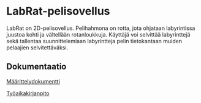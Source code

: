 # LabRat-pelisovellus

LabRat on 2D-pelisovellus. Pelihahmona on rotta, jota ohjataan labyrintissa juustoa kohti ja vältellään rotanloukkuja. Käyttäjä voi selvittää labyrinttejä sekä tallentaa suunnittelemiaan labyrintteja pelin tietokantaan muiden pelaajien selvitettäväksi. 

## Dokumentaatio

[Määrittelydokumentti](https://github.com/saaruuna/ot-harjoitustyo/blob/master/dokumentaatio/vaatimusmaarittely.md)

[Työaikakirjanpito](https://github.com/saaruuna/ot-harjoitustyo/blob/master/dokumentaatio/tuntikirjanpito.md)
